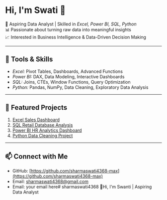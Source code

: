 # Hi, I'm Swati 👋  

🚀 Aspiring Data Analyst | Skilled in *Excel, Power BI, SQL, Python*  
📊 Passionate about turning raw data into meaningful insights  
📈 Interested in Business Intelligence & Data-Driven Decision Making  

---

## 🔧 Tools & Skills  
- *Excel:* Pivot Tables, Dashboards, Advanced Functions  
- *Power BI:* DAX, Data Modeling, Interactive Dashboards  
- *SQL:* Joins, CTEs, Window Functions, Query Optimization  
- *Python:* Pandas, NumPy, Data Cleaning, Exploratory Data Analysis  

---

## 📂 Featured Projects  

1. [Excel Sales Dashboard](https://github.com/sharmaswati4368-max/retail-sales-dashboard/blob/main/Retail_sales_dashboard.xlsx) 
2. [SQL Retail Database Analysis](https://github.com/sharmaswati4368-max/retail-sales-dashboard/blob/main/retailproject.sql)  
3. [Power BI HR Analytics Dashboard](https://github.com/sharmaswati4368-max/retail-sales-dashboard/blob/main/RETAIL%20SALES%20DASHBOARD.pbix)
4. [Python Data Cleaning Project](https://github.com/sharmaswati4368-max/retail-sales-dashboard/blob/main/final%20python_project.py) 

---

## 📫 Connect with Me  
- GitHub: [https://github.com/sharmaswati4368-max](https://github.com/sharmaswati4368-max)
- Email:  sharmaswati4368@gmail.com
- Email: your email here# sharmaswati4368
👋Hi, I'm Swanti | Aspiring Data Analyst
